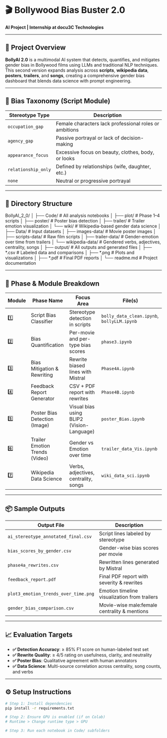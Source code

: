 # 🎬 Bollywood Bias Buster 2.0  
**AI Project | Internship at docu3C Technologies**

---

## 🚀 Project Overview

**BollyAI 2.0** is a multimodal AI system that detects, quantifies, and mitigates gender bias in Bollywood films using LLMs and traditional NLP techniques. This second version expands analysis across **scripts**, **wikipedia data**, **posters**, **trailers**, and **songs**, creating a comprehensive gender bias dashboard that blends data science with prompt engineering.

---

## 🧠 Bias Taxonomy (Script Module)

| Stereotype Type    | Description                                               |
|--------------------|-----------------------------------------------------------|
| `occupation_gap`   | Female characters lack professional roles or ambitions     |
| `agency_gap`       | Passive portrayal or lack of decision-making               |
| `appearance_focus` | Excessive focus on beauty, clothes, body, or looks         |
| `relationship_only`| Defined by relationships (wife, daughter, etc.)            |
| `none`             | Neutral or progressive portrayal                           |

---

## 📁 Directory Structure
BollyAI_2_0/
│
├── Code/ # All analysis notebooks
│ ├── plot/ # Phase 1–4 scripts
│ ├── poster/ # Poster bias detection
│ ├── trailer/ # Trailer emotion visualization
│ └── wiki/ # Wikipedia-based gender data science
│
├── Data/ # Input datasets
│ ├── images-data/ # Movie poster images
│ ├── scripts-data/ # Raw film scripts
│ ├── trailer-data/ # Gender-emotion over time from trailers
│ └── wikipedia-data/ # Gendered verbs, adjectives, centrality, songs
│
├── output/ # All outputs and generated files
│ ├── *.csv # Labeled data and comparisons
│ ├── *.png # Plots and visualizations
│ ├── *.pdf # Final PDF reports
│
└── readme.md # Project documentation


---

## 🧪 Phase & Module Breakdown

| Module | Phase Name                        | Focus Area                             | File(s)                                  |
|--------|----------------------------------|-----------------------------------------|-------------------------------------------|
| 1️⃣     | Script Bias Classifier           | Stereotype detection in scripts         | `bolly_data_clean.ipynb`, `bollyLLM.ipynb` |
| 2️⃣     | Bias Quantification              | Per-movie and per-type bias scores      | `phase3.ipynb`                            |
| 3️⃣     | Bias Mitigation & Rewriting     | Rewrite biased lines with Mistral       | `Phase4A.ipynb`                           |
| 4️⃣     | Feedback Report Generator        | CSV + PDF report with rewrites          | `Phase4B.ipynb`                           |
| 5️⃣     | Poster Bias Detection (Image)    | Visual bias using BLIP2 (Vision-Language) | `poster_Bias.ipynb`                   |
| 6️⃣     | Trailer Emotion Trends (Video)   | Gender vs Emotion over time             | `trailer_data_Vis.ipynb`                  |
| 7️⃣     | Wikipedia Data Science           | Verbs, adjectives, centrality, songs    | `wiki_data_sci.ipynb`                     |

---

## 📦 Sample Outputs

| Output File                           | Description                                      |
|--------------------------------------|--------------------------------------------------|
| `ai_stereotype_annotated_final.csv`  | Script lines labeled by stereotype               |
| `bias_scores_by_gender.csv`          | Gender-wise bias scores per movie                |
| `phase4a_rewrites.csv`               | Rewritten lines generated by Mistral             |
| `feedback_report.pdf`                | Final PDF report with severity & rewrites        |
| `plot3_emotion_trends_over_time.png`| Emotion timeline visualization from trailers     |
| `gender_bias_comparison.csv`         | Movie-wise male:female centrality & mentions     |

---

## 📈 Evaluation Targets

- **✅ Detection Accuracy**: ≥ 85% F1 score on human-labeled test set  
- **✅ Rewrite Quality**: ≥ 4/5 rating on usefulness, clarity, and neutrality  
- **✅ Poster Bias**: Qualitative agreement with human annotators  
- **✅ Data Science**: Multi-source correlation across centrality, song counts, and verbs

---

## ⚙️ Setup Instructions

```bash
# Step 1: Install dependencies
pip install -r requirements.txt

# Step 2: Ensure GPU is enabled (if on Colab)
# Runtime > Change runtime type > GPU

# Step 3: Run each notebook in Code/ subfolders

